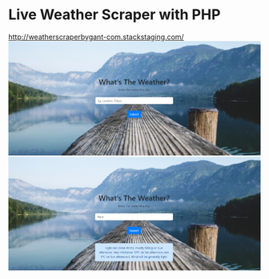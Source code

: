 # Live Weather Scraper with PHP
http://weatherscraperbygant-com.stackstaging.com/
![](w.png)
![](w2.png)
